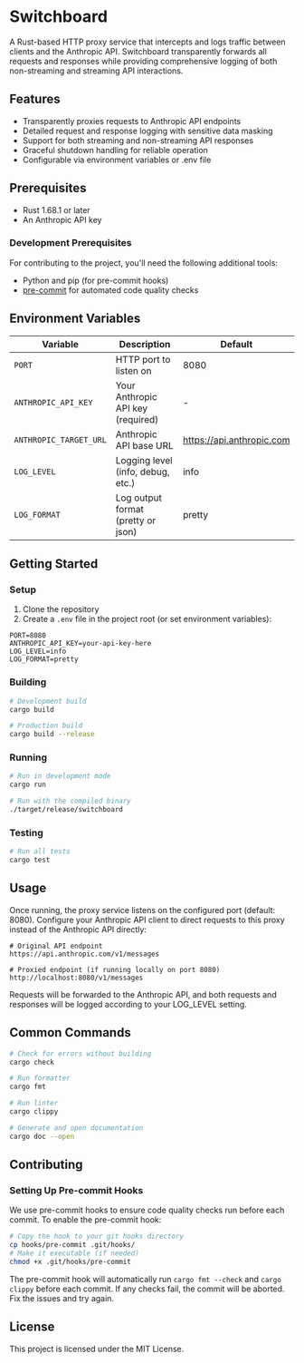 # Switchboard

A Rust-based HTTP proxy service that intercepts and logs traffic between clients and the Anthropic API. Switchboard transparently forwards all requests and responses while providing comprehensive logging of both non-streaming and streaming API interactions.

## Features

- Transparently proxies requests to Anthropic API endpoints
- Detailed request and response logging with sensitive data masking
- Support for both streaming and non-streaming API responses
- Graceful shutdown handling for reliable operation
- Configurable via environment variables or .env file

## Prerequisites

- Rust 1.68.1 or later
- An Anthropic API key

### Development Prerequisites

For contributing to the project, you'll need the following additional tools:

- Python and pip (for pre-commit hooks)
- [pre-commit](https://pre-commit.com/) for automated code quality checks

## Environment Variables

| Variable | Description | Default |
|----------|-------------|---------|
| `PORT` | HTTP port to listen on | 8080 |
| `ANTHROPIC_API_KEY` | Your Anthropic API key (required) | - |
| `ANTHROPIC_TARGET_URL` | Anthropic API base URL | https://api.anthropic.com |
| `LOG_LEVEL` | Logging level (info, debug, etc.) | info |
| `LOG_FORMAT` | Log output format (pretty or json) | pretty |

## Getting Started

### Setup

1. Clone the repository
2. Create a `.env` file in the project root (or set environment variables):

```
PORT=8080
ANTHROPIC_API_KEY=your-api-key-here
LOG_LEVEL=info
LOG_FORMAT=pretty
```

### Building

```bash
# Development build
cargo build

# Production build
cargo build --release
```

### Running

```bash
# Run in development mode
cargo run

# Run with the compiled binary
./target/release/switchboard
```

### Testing

```bash
# Run all tests
cargo test
```

## Usage

Once running, the proxy service listens on the configured port (default: 8080). Configure your Anthropic API client to direct requests to this proxy instead of the Anthropic API directly:

```
# Original API endpoint
https://api.anthropic.com/v1/messages

# Proxied endpoint (if running locally on port 8080)
http://localhost:8080/v1/messages
```

Requests will be forwarded to the Anthropic API, and both requests and responses will be logged according to your LOG_LEVEL setting.

## Common Commands

```bash
# Check for errors without building
cargo check

# Run formatter
cargo fmt

# Run linter
cargo clippy

# Generate and open documentation
cargo doc --open
```

## Contributing

### Setting Up Pre-commit Hooks

We use pre-commit hooks to ensure code quality checks run before each commit. To enable the pre-commit hook:

```bash
# Copy the hook to your git hooks directory
cp hooks/pre-commit .git/hooks/
# Make it executable (if needed)
chmod +x .git/hooks/pre-commit
```

The pre-commit hook will automatically run `cargo fmt --check` and `cargo clippy` before each commit. If any checks fail, the commit will be aborted. Fix the issues and try again.

## License

This project is licensed under the MIT License.
